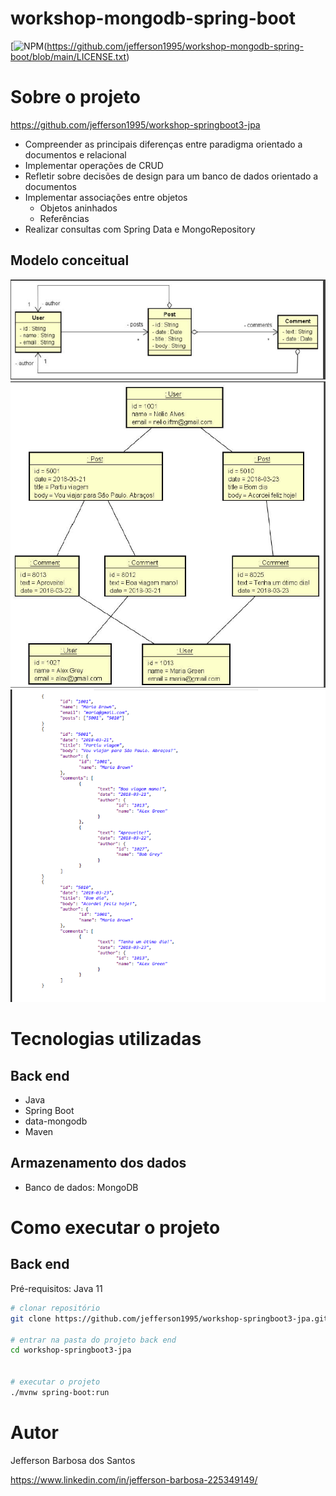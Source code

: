 # workshop-mongodb-spring-boot
[![NPM](https://img.shields.io/npm/l/react)(https://github.com/jefferson1995/workshop-mongodb-spring-boot/blob/main/LICENSE.txt) 

# Sobre o projeto

https://github.com/jefferson1995/workshop-springboot3-jpa

- Compreender as principais diferenças entre paradigma orientado a documentos e relacional
- Implementar operações de CRUD
- Refletir sobre decisões de design para um banco de dados orientado a documentos
- Implementar associações entre objetos
    - Objetos aninhados
    - Referências
- Realizar consultas com Spring Data e MongoRepository




## Modelo conceitual
![Modelo Conceitual](https://github.com/jefferson1995/workshop-mongodb-spring-boot/blob/main/assets/conceito1.png)
![Modelo Conceitual](https://github.com/jefferson1995/workshop-mongodb-spring-boot/blob/main/assets/conceito2.png)
![Modelo Json](https://github.com/jefferson1995/workshop-mongodb-spring-boot/blob/main/assets/conceito3.png)

# Tecnologias utilizadas
## Back end
- Java
- Spring Boot
- data-mongodb
- Maven

## Armazenamento dos dados

- Banco de dados: MongoDB

# Como executar o projeto

## Back end
Pré-requisitos: Java 11

```bash
# clonar repositório
git clone https://github.com/jefferson1995/workshop-springboot3-jpa.git

# entrar na pasta do projeto back end
cd workshop-springboot3-jpa


# executar o projeto
./mvnw spring-boot:run
```


# Autor

Jefferson Barbosa dos Santos

https://www.linkedin.com/in/jefferson-barbosa-225349149/
